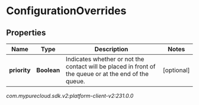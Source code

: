 # ConfigurationOverrides


## Properties

| Name | Type | Description | Notes |
| ------------ | ------------- | ------------- | ------------- |
| **priority** | **Boolean** | Indicates whether or not the contact will be placed in front of the queue or at the end of the queue. |  [optional] |




_com.mypurecloud.sdk.v2:platform-client-v2:231.0.0_
